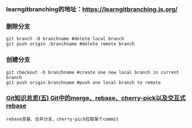 ### learngitbranching的地址：https://learngitbranching.js.org/

### 删除分支
    git branch -D branchname #delete local branch
    git push origin :branchname #delete remote branch
    
### 创建分支
    git checkout -b branchname #create one new local branch in current branch
    git push origin branchname #push one local branch to remote

### [Git知识总览(五) Git中的merge、rebase、cherry-pick以及交互式rebase](https://www.cnblogs.com/ludashi/p/8213550.html)
    rebase变基、合并分支，cherry-pick拉取某个commit
